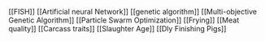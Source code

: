 [[FISH]]
[[Artificial neural Network]]
[[genetic algorithm]]
[[Multi-objective Genetic Algorithm]]
[[Particle Swarm Optimization]]
[[Frying]]
[[Meat quality]]
[[Carcass traits]]
[[Slaughter Age]]
[[Dly Finishing Pigs]]
